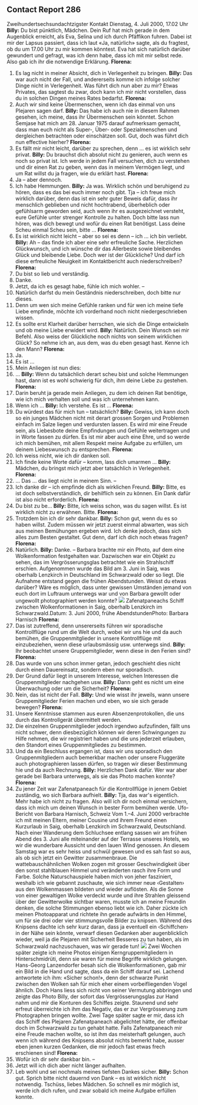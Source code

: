 ## Contact Report 286
Zweihundertsechsundachtzigster Kontakt
Dienstag, 4. Juli 2000, 17.02 Uhr
**Billy:**
Du bist pünktlich, Mädchen. Dein Ruf hat mich gerade in dem Augenblick erreicht, als Eva, Selina und ich durch Pfäffikon fuhren. Dabei ist mir der Lapsus passiert, dass ich laut «Ja, natürlich» sagte, als du fragtest, ob du um 17.00 Uhr zu mir kommen könntest. Eva hat sich natürlich darüber gewundert und gefragt, was ich denn habe, dass ich mit mir selbst rede. Also gab ich ihr die notwendige Erklärung.
**Florena:**
1. Es lag nicht in meiner Absicht, dich in Verlegenheit zu bringen.
**Billy:**
Das war auch nicht der Fall, und andererseits komme ich infolge solcher Dinge nicht in Verlegenheit. Was führt dich nun aber zu mir? Etwas Privates, das sagtest du zwar, doch kann ich mir nicht vorstellen, dass du in solchen Dingen meines Rates bedarfst.
**Florena:**
2. Auch wir sind keine Übermenschen, wenn ich das einmal von uns Plejaren sagen darf.
**Billy:**
Das habe ich auch nie in diesem Rahmen gesehen, ich meine, dass ihr Übermenschen sein könntet. Schon Semjase hat mich am 28. Januar 1975 darauf aufmerksam gemacht, dass man euch nicht als Super-, Über- oder Spezialmenschen und dergleichen betrachten oder einschätzen soll. Gut, doch was führt dich nun effective hierher?
**Florena:**
3. Es fällt mir nicht leicht, darüber zu sprechen, denn … es ist wirklich sehr privat.
**Billy:**
Du brauchst dich absolut nicht zu genieren, auch wenn es noch so privat ist. Ich werde in jedem Fall versuchen, dich zu verstehen und dir einen Rat zu geben, wenn das in meinem Vermögen liegt, und um Rat willst du ja fragen, wie du erklärt hast.
**Florena:**
4. Ja – aber dennoch.
5. Ich habe Hemmungen.
**Billy:**
Ja was. Wirklich schön und beruhigend zu hören, dass es das bei euch immer noch gibt. Tja – ich freue mich wirklich darüber, denn das ist ein sehr guter Beweis dafür, dass ihr menschlich geblieben und nicht hochtrabend, überheblich oder gefühlsarm geworden seid, auch wenn ihr es ausgezeichnet versteht, eure Gefühle unter strenger Kontrolle zu halten. Doch bitte lass nun hören, was dich bewegt und wofür du einen Rat benötigst. Lass deine Scheu einmal Scheu sein, bitte …
**Florena:**
6. Es ist wirklich nicht leicht – aber so sei es denn – ich … ich bin verliebt.
**Billy:**
Ah – das finde ich aber eine sehr erfreuliche Sache. Herzlichen Glückwunsch, und ich wünsche dir das Allerbeste sowie bleibendes Glück und bleibende Liebe. Doch wer ist der Glückliche? Und darf ich diese erfreuliche Neuigkeit im Kontaktbericht auch niederschreiben?
**Florena:**
7. Du bist so lieb und verständig.
8. Danke.
9. Jetzt, da ich es gesagt habe, fühle ich mich wohler. –
10. Natürlich darfst du mein Geständnis niederschreiben, doch bitte nur dieses.
11. Denn um wen sich meine Gefühle ranken und für wen ich meine tiefe Liebe empfinde, möchte ich vorderhand noch nicht niedergeschrieben wissen.
12. Es sollte erst Klarheit darüber herrschen, wie sich die Dinge entwickeln und ob meine Liebe erwidert wird.
**Billy:**
Natürlich. Dein Wunsch sei mir Befehl. Also weiss der Glückliche noch nichts von seinem wirklichen Glück? So nehme ich an, aus dem, was du eben gesagt hast. Kenne ich den Mann?
**Florena:**
13. Ja.
14. Es ist …
15. Mein Anliegen ist nun dies:
16. …
**Billy:**
Wenn du tatsächlich derart scheu bist und solche Hemmungen hast, dann ist es wohl schwierig für dich, ihm deine Liebe zu gestehen.
**Florena:**
17. Darin beruht ja gerade mein Anliegen, zu dem ich deinen Rat benötige, wie ich mich verhalten soll und was ich unternehmen kann.
18. Wenn ich …
**Billy:**
Ich verstehe. Es ist …
**Florena:**
19. Du würdest das für mich tun – tatsächlich?
**Billy:**
Gewiss, ich kann doch so ein junges Mädchen nicht mit derart grossen Sorgen und Problemen einfach im Salze liegen und verdursten lassen. Es wird mir eine Freude sein, als Liebesbote deine Empfindungen und Gefühle weitertragen und in Worte fassen zu dürfen. Es ist mir aber auch eine Ehre, und so werde ich mich bemühen, mit allem Respekt meine Aufgabe zu erfüllen, um deinem Liebeswunsch zu entsprechen.
**Florena:**
20. Ich weiss nicht, wie ich dir danken soll.
21. Ich finde keine Worte dafür – komm, lass dich umarmen …
**Billy:**
Mädchen, du bringst mich jetzt aber tatsächlich in Verlegenheit.
**Florena:**
22. … Das … das liegt nicht in meinem Sinn. –
23. Ich danke dir – ich empfinde dich als wirklichen Freund.
**Billy:**
Bitte, es ist doch selbstverständlich, dir behilflich sein zu können. Ein Dank dafür ist also nicht erforderlich.
**Florena:**
24. Du bist zu be…
**Billy:**
Bitte, ich weiss schon, was du sagen willst. Es ist wirklich nicht zu erwähnen. Bitte.
**Florena:**
25. Trotzdem bin ich dir sehr dankbar.
**Billy:**
Schon gut, wenn du es so haben willst. Zudem müssen wir jetzt zuerst einmal abwarten, was sich aus meinen Bemühungen ergeben wird. Ich denke jedoch, dass sich alles zum Besten gestaltet. Gut denn, darf ich dich noch etwas fragen?
**Florena:**
26. Natürlich.
**Billy:**
Danke. – Barbara brachte mir ein Photo, auf dem eine Wolkenformation festgehalten war. Dazwischen war ein Objekt zu sehen, das im Vergrösserungsglas betrachtet wie ein Strahlschiff erschien. Aufgenommen wurde das Bild am 3. Juni in Saig, was oberhalb Lenzkirch in Deutschland im Schwarzwald oder so liegt. Die Aufnahme entstand gegen die frühen Abendstunden. Weisst du etwas darüber? Wäre es möglich, dass unter gewissen Umständen jemand von euch dort im Luftraum unterwegs war und von Barbara gewollt oder ungewollt photographiert werden konnte?
[![](https://www.futureofmankind.co.uk/w/images/2/20/CR286-Image1.jpg)](https://www.futureofmankind.co.uk/Billy_Meier/<https:/www.futureofmankind.co.uk/w/images/2/20/CR286-Image1.jpg>)
Zafenatpaneachs Schiff zwischen Wolkenformationen in Saig, oberhalb Lenzkirch im Schwarzwald.Datum: 3. Juni 2000, frühe AbendstundenPhoto: Barbara Harnisch
**Florena:**
27. Das ist zutreffend, denn unsererseits führen wir sporadische Kontrollflüge rund um die Welt durch, wobei wir uns hie und da auch bemühen, die Gruppenmitglieder in unsere Kontrollflüge mit einzubeziehen, wenn diese urlaubsmässig usw. unterwegs sind.
**Billy:**
Ihr beobachtet unsere Gruppemitglieder, wenn diese in den Ferien sind?
**Florena:**
28. Das wurde von uns schon immer getan, jedoch geschieht dies nicht durch einen Dauereinsatz, sondern eben nur sporadisch.
29. Der Grund dafür liegt in unserem Interesse, welchen Interessen die Gruppenmitglieder nachgehen usw.
**Billy:**
Dann geht es nicht um eine Überwachung oder um die Sicherheit?
**Florena:**
30. Nein, das ist nicht der Fall.
**Billy:**
Und wie wisst ihr jeweils, wann unsere Gruppemitglieder Ferien machen und eben, wo sie sich gerade bewegen?
**Florena:**
31. Unsere Kenntnisse stammen aus euren Absenzenprotokollen, die uns durch das Kontrollgerät übermittelt werden.
32. Die einzelnen Gruppenmitglieder jedoch irgendwo aufzufinden, fällt uns nicht schwer, denn diesbezüglich können wir deren Schwingungen zu Hilfe nehmen, die wir registriert haben und die uns jederzeit erlauben, den Standort eines Gruppenmitgliedes zu bestimmen.
33. Und da ein Beschluss ergangen ist, dass wir uns sporadisch den Gruppenmitgliedern auch bemerkbar machen oder unsere Fluggeräte auch photographieren lassen dürfen, so tragen wir dieser Bestimmung hie und da auch Rechnung.
**Billy:**
Herzlichen Dank dafür. Wer war aber gerade bei Barbara unterwegs, als sie das Photo machen konnte?
**Florena:**
34. Zu jener Zeit war Zafenatpaneach für die Kontrollflüge in jenem Gebiet zuständig, wo sich Barbara aufhielt.
**Billy:**
Tja, das war's eigentlich. Mehr habe ich nicht zu fragen. Also will ich dir noch einmal versichern, dass ich mich um deinen Wunsch in bester Form bemühen werde.
Ufo-Bericht
von Barbara Harnisch, Schweiz
Vom 1.–4. Juni 2000 verbrachte ich mit meinen Eltern, meiner Cousine und ihrem Freund einen Kurzurlaub in Saig, oberhalb Lenzkirch im Schwarzwald, Deutschland. Nach einer Wanderung dem Schluchsee entlang sassen wir am frühen Abend des 3. Juni alle miteinander auf der Terrasse unseres Hotels, wo wir die wunderbare Aussicht und den lauen Wind genossen. An diesem Samstag war es sehr heiss und schwül gewesen und es sah fast so aus, als ob sich jetzt ein Gewitter zusammenbraue. Die wattebauschähnlichen Wolken zogen mit grosser Geschwindigkeit über den sonst stahlblauen Himmel und veränderten rasch ihre Form und Farbe. Solche Naturschauspiele haben mich von jeher fasziniert, weshalb ich wie gebannt zuschaute, wie sich immer neue ‹Gestalten› aus den Wolkenmassen bildeten und wieder auflösten. Als die Sonne von einer gewaltigen Wolke verdeckt wurde und ihre Strahlen gleissend über der Gewitterwolke sichtbar waren, musste ich an meine Freundin denken, die solche Stimmungen ebenso liebt wie ich. Daher zückte ich meinen Photoapparat und richtete ihn gerade aufwärts in den Himmel, um für sie drei oder vier stimmungsvolle Bilder zu knipsen. Während des Knipsens dachte ich sehr kurz daran, dass ja eventuell ein ‹Schiffchen› in der Nähe sein könnte, verwarf diesen Gedanken aber augenblicklich wieder, weil ja die Plejaren mit Sicherheit Besseres zu tun haben, als im Schwarzwald nachzuschauen, was wir gerade tun!
[![](https://www.futureofmankind.co.uk/w/images/3/3a/CR286-Image2.jpg)](https://www.futureofmankind.co.uk/Billy_Meier/<https:/www.futureofmankind.co.uk/w/images/3/3a/CR286-Image2.jpg>)
Zwei Wochen später zeigte ich meine Photos einigen Kerngruppemitgliedern in Hinterschmidrüti, denn sie waren für meine Begriffe wirklich gelungen. Hans-Georg Lanzendorfer besah sich die Wolkenformationen, gab mir ein Bild in die Hand und sagte, dass da ein Schiff darauf sei. Lachend antwortete ich ihm: «Sicher schon!», denn der schwarze Punkt zwischen den Wolken sah für mich eher einem vorbeifliegenden Vogel ähnlich. Doch Hans liess sich nicht von seiner Vermutung abbringen und zeigte das Photo Billy, der sofort das Vergrösserungsglas zur Hand nahm und mir die Konturen des Schiffes zeigte. Staunend und sehr erfreut überreichte ich ihm das Negativ, das er zur Vergrösserung zum Photographen bringen wollte. Zwei Tage später sagte er mir, dass ich das Schiff des Plejaren Zafenatpaneach abgelichtet hätte, der offenbar doch im Schwarzwald zu tun gehabt hatte. Falls Zafenatpaneach mir eine Freude machen wollte, so ist ihm das meisterhaft gelungen, auch wenn ich während des Knipsens absolut nichts bemerkt habe, ausser eben jenen kurzen Gedanken, die mir jedoch fast etwas frech erschienen sind!
**Florena:**
35. Wofür ich dir sehr dankbar bin. –
36. Jetzt will ich dich aber nicht länger aufhalten.
37. Leb wohl und sei nochmals meines tiefsten Dankes sicher.
**Billy:**
Schon gut. Sprich bitte nicht dauernd von Dank – es ist wirklich nicht notwendig. Tschüss, liebes Mädchen. So schnell es mir möglich ist, werde ich dich rufen, und zwar sobald ich meine Aufgabe erfüllen konnte.